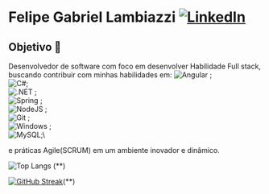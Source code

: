 # Felipe Gabriel Lambiazzi   [![LinkedIn](https://img.shields.io/badge/LinkedIn-0077B5?style=for-the-badge&logo=linkedin&logoColor=white)](https://www.linkedin.com/in/felipe-gabriel-lambiazzi-734861140/)

## Objetivo 🎯

Desenvolvedor de software com foco em desenvolver Habilidade Full stack, buscando contribuir com minhas habilidades em:
![Angular](https://img.shields.io/badge/Angular-DD0031?style=for-the-badge&logo=angular&logoColor=white) ;\
![C#](https://img.shields.io/badge/C%23-239120?style=for-the-badge&logo=c-sharp&logoColor=white);\
![.NET](https://img.shields.io/badge/.NET-5C2D91?style=for-the-badge&logo=.net&logoColor=white) ;\
![Spring](https://img.shields.io/badge/spring-%236DB33F.svg?style=for-the-badge&logo=spring&logoColor=white) ;\
![NodeJS](https://img.shields.io/badge/node.js-6DA55F?style=for-the-badge&logo=node.js&logoColor=white) ;\
![Git](https://img.shields.io/badge/GIT-E44C30?style=for-the-badge&logo=git&logoColor=white) ;\
![Windows](https://img.shields.io/badge/Windows-000?style=for-the-badge&logo=windows&logoColor=2CA5E0) ;\
![MySQL](https://img.shields.io/badge/MySQL-00000F?style=for-the-badge&logo=mysql&logoColor=white);\

e práticas Agile(SCRUM) em um ambiente inovador e dinâmico.


![Top Langs](https://github-readme-stats-git-masterrstaa-rickstaa.vercel.app/api/top-langs/?username=FelipeLambiazzi&layout=compact&bg_color=000&border_color=30A3DC&title_color=E94D5F&text_color=FFF) (\**)

[![GitHub Streak](https://streak-stats.demolab.com?user=FelipeLambiazzi&theme=dark&hide_border=true&card_width=497)](https://git.io/streak-stats)(\**)


